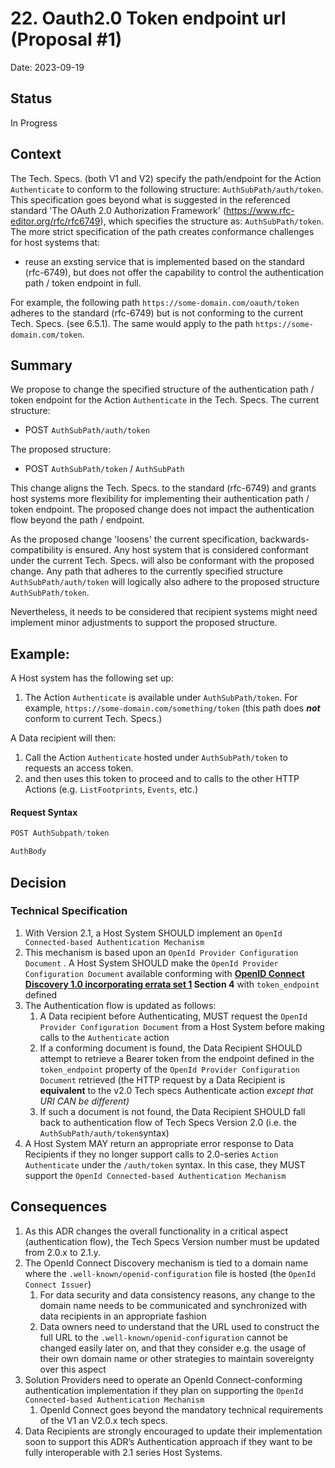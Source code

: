 # 22. Oauth2.0 Token endpoint url (Proposal #1)

Date: 2023-09-19

## Status

In Progress

## Context

The Tech. Specs. (both V1 and V2) specify the path/endpoint for the Action `Authenticate` to conform to the following structure: `AuthSubPath/auth/token`. This specification goes beyond what is suggested in the referenced standard 'The OAuth 2.0 Authorization Framework' (https://www.rfc-editor.org/rfc/rfc6749), which specifies the structure as: `AuthSubPath/token`. The more strict specification of the path creates conformance challenges for host systems that:
    
* reuse an exsting service that is implemented based on the standard (rfc-6749), but does not offer the capability to control the authentication path / token endpoint in full.
    
For example, the following path `https://some-domain.com/oauth/token` adheres to the standard (rfc-6749) but is not conforming to the current Tech. Specs. (see 6.5.1). The same would apply to the path `https://some-domain.com/token`.

## Summary

We propose to change the specified structure of the authentication path / token endpoint for the Action `Authenticate` in the Tech. Specs. The current structure:

* POST `AuthSubPath/auth/token`

The proposed structure:

* POST `AuthSubPath/token` / `AuthSubPath`

This change aligns the Tech. Specs. to the standard (rfc-6749) and grants host systems more flexibility for implementing their authentication path / token endpoint. The proposed change does not impact the authentication flow beyond the path / endpoint. 

As the proposed change 'loosens' the current specification, backwards-compatibility is ensured. Any host system that is considered conformant under the current Tech. Specs. will also be conformant with the proposed change. Any path that adheres to the currently specified structure `AuthSubPath/auth/token` will logically also adhere to the proposed structure `AuthSubPath/token`.

Nevertheless, it needs to be considered that recipient systems might need implement minor adjustments to support the proposed structure.


## Example:

A Host system has the following set up:

1. The Action `Authenticate` is available under `AuthSubPath/token`. For example, `https://some-domain.com/something/token` (this path does ***not*** conform to current Tech. Specs.)

A Data recipient will then:

1. Call the Action `Authenticate` hosted under `AuthSubPath/token` to requests an access token.
2. and then uses this token to proceed and to calls to the other HTTP Actions (e.g. `ListFootprints`, `Events`, etc.)

#### Request Syntax

```javascript
POST AuthSubpath/token

AuthBody
```

## Decision

### Technical Specification

1. With Version 2.1, a Host System SHOULD implement an `OpenId Connected-based Authentication Mechanism`
2. This mechanism is based upon an `OpenId Provider Configuration Document` . A Host System SHOULD make the  `OpenId Provider Configuration Document` available conforming with **[OpenID Connect Discovery 1.0 incorporating errata set 1](https://openid.net/specs/openid-connect-discovery-1_0.html) Section 4** with `token_endpoint` defined
3. The Authentication flow is updated as follows:
    1. A Data recipient before Authenticating, MUST request the `OpenId Provider Configuration Document` from a Host System before making calls to the `Authenticate` action
    2. If a conforming document is found, the Data Recipient SHOULD attempt to retrieve a Bearer token from the endpoint defined in the `token_endpoint` property of the `OpenId Provider Configuration Document` retrieved (the HTTP request by a Data Recipient is **equivalent** to the v2.0 Tech specs Authenticate action *except that URI CAN be different)*
    3. If such a document is not found, the Data Recipient SHOULD fall back to  authentication flow of Tech Specs Version 2.0 (i.e.  the `AuthSubPath/auth/token`syntax)
4. A Host System MAY return an appropriate error response to Data Recipients if they no longer support calls to 2.0-series `Action Authenticate` under the `/auth/token` syntax. In this case, they MUST support the `OpenId Connected-based Authentication Mechanism`

## Consequences

1. As this ADR changes the overall functionality in a critical aspect (authentication flow),  the Tech Specs Version number must be updated from 2.0.x to 2.1.y.
2. The OpenId Connect Discovery mechanism is tied to a domain name where the `.well-known/openid-configuration` file is hosted (the `OpenId Connect Issuer`)
    1. For data security and data consistency reasons, any change to the domain name needs to be communicated and synchronized with data recipients in an appropriate fashion
    2. Data owners need to understand that the URL used to construct the full URL to the `.well-known/openid-configuration` cannot be changed easily later on, and that they consider e.g. the usage of their own domain name or other strategies to maintain sovereignty over this aspect
3. Solution Providers need to operate an OpenId Connect-conforming authentication implementation if they plan on supporting the `OpenId Connected-based Authentication Mechanism`
    1. OpenId Connect goes beyond the mandatory technical requirements of the V1 an V2.0.x tech specs. 
4. Data Recipients are strongly encouraged to update their implementation soon to support this ADR’s Authentication approach if they want to be fully interoperable with 2.1 series Host Systems.
